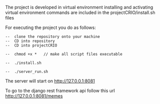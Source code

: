 The project is developed in virtual environment
installing and activating virtual environment commands are included in the projectCRIO/install.sh files

For executing the project you do as follows:

    --  clone the repository onto your machine
    --  CD into repository
    --  CD into projectCRIO
    
    --  chmod +x *   // make all script files executable
    
    --  ./install.sh
    
    --  ./server_run.sh
    
    
The server will start on http://127.0.0.1:8081

To go to the django rest framework api follow this url  http://127.0.0.1:8081/memes



